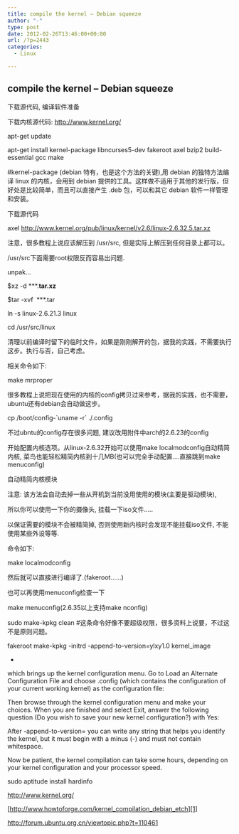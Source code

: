 ```yaml
---
title: compile the kernel – Debian squeeze
author: "-"
type: post
date: 2012-02-26T13:46:00+00:00
url: /?p=2443
categories:
  - Linux

---
```

## compile the kernel – Debian squeeze
下载源代码, 编译软件准备
  
下载内核源代码: <http://www.kernel.org/>

apt-get update

apt-get install kernel-package libncurses5-dev fakeroot axel bzip2 build-essential gcc make

#kernel-package (debian 特有，也是这个方法的关键),用 debian 的独特方法编译 linux 的内核，会用到 debian 提供的工具。这样做不适用于其他的发行版，但好处是比较简单，而且可以直接产生 .deb 包，可以和其它 debian 软件一样管理和安装。

下载源代码
  
axel http://www.kernel.org/pub/linux/kernel/v2.6/linux-2.6.32.5.tar.xz

注意，很多教程上说应该解压到 /usr/src, 但是实际上解压到任何目录上都可以。
  
/usr/src下面需要root权限反而容易出问题.

unpak...

$xz -d \***.**tar.xz**

$tar -xvf  \***.tar

ln -s linux-2.6.21.3 linux
  
cd /usr/src/linux

清理以前编译时留下的临时文件，如果是刚刚解开的包，据我的实践，不需要执行这步。执行与否，自己考虑。
  
相关命令如下: 

make mrproper

很多教程上说把现在使用的内核的config拷贝过来参考，据我的实践，也不需要，ubuntu还有debian会自动做这步。

cp /boot/config-\`uname -r\` ./.config
  
不过ubntu的config存在很多问题, 建议改用附件中arch的2.6.23的config

开始配置内核选项。从linux-2.6.32开始可以使用make localmodconfig自动精简内核, 菜鸟也能轻松精简内核到十几MB(也可以完全手动配置....直接跳到make menuconfig)
  
自动精简内核模块
  
注意: 该方法会自动去掉一些从开机到当前没用使用的模块(主要是驱动模块),
  
所以你可以使用一下你的摄像头, 挂载一下iso文件.....
  
以保证需要的模块不会被精简掉, 否则使用新内核时会发现不能挂载iso文件, 不能使用某些外设等等.
  
命令如下:

  make localmodconfig

然后就可以直接进行编译了.(fakeroot......)

也可以再使用menuconfig检查一下

make menuconfig(2.6.35以上支持make nconfig)

sudo make-kpkg clean #这条命令好像不要超级权限，很多资料上说要，不过这不是原则问题。
  
fakeroot make-kpkg -initrd -append-to-version=ylxy1.0 kernel_image

-

which brings up the kernel configuration menu. Go to Load an Alternate Configuration File and choose .config (which contains the configuration of your current working kernel) as the configuration file:

Then browse through the kernel configuration menu and make your choices. When you are finished and select Exit, answer the following question (Do you wish to save your new kernel configuration?) with Yes:

After -append-to-version= you can write any string that helps you identify the kernel, but it must begin with a minus (-) and must not contain whitespace.

Now be patient, the kernel compilation can take some hours, depending on your kernel configuration and your processor speed.

sudo aptitude install hardinfo

<http://www.kernel.org/>

[http://www.howtoforge.com/kernel_compilation_debian_etch][1]

<http://forum.ubuntu.org.cn/viewtopic.php?t=110461>

 [1]: http://www.howtoforge.com/kernel_compilation_debian_etch